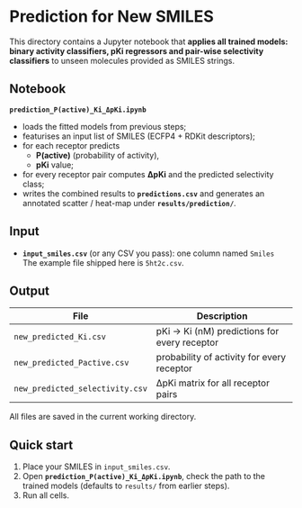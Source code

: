 Prediction for New SMILES
===================================

This directory contains a Jupyter notebook that **applies all trained
models: binary activity classifiers, pKi regressors and pair-wise
selectivity classifiers** to unseen molecules provided as SMILES strings.

Notebook
--------

**`prediction_P(active)_Ki_ΔpKi.ipynb`**  
* loads the fitted models from previous steps;  
* featurises an input list of SMILES (ECFP4 + RDKit descriptors);  
* for each receptor predicts  
  * **P(active)** (probability of activity),  
  * **pKi** value;  
* for every receptor pair computes **ΔpKi** and the predicted
  selectivity class;  
* writes the combined results to **`predictions.csv`** and generates an
  annotated scatter / heat-map under **`results/prediction/`**.

Input
-----
* **`input_smiles.csv`** (or any CSV you pass): one column named `Smiles`  
  The example file shipped here is `5ht2c.csv`.
  

Output
------

| File | Description |
|------|-------------|
| `new_predicted_Ki.csv` | pKi → Ki (nM) predictions for every receptor |
| `new_predicted_Pactive.csv` | probability of activity for every receptor |
| `new_predicted_selectivity.csv` | ΔpKi matrix for all receptor pairs |

All files are saved in the current working directory.


Quick start
-----------

1. Place your SMILES in `input_smiles.csv`.  
2. Open **`prediction_P(active)_Ki_ΔpKi.ipynb`**, check the path to the
   trained models (defaults to `results/` from earlier steps).  
3. Run all cells.
